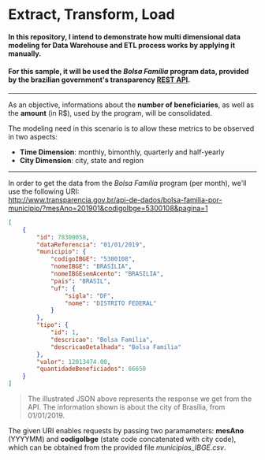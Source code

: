 # Extract, Transform, Load
#### In this repository, I intend to demonstrate how multi dimensional data modeling for Data Warehouse and ETL process works by applying it manually.

#### For this sample, it will be used the _Bolsa Família_ program data, provided by the brazilian government's transparency [REST API](http://www.transparencia.gov.br/swagger-ui.html).

___

As an objective, informations about the __number of beneficiaries__, as well as the __amount__ (in R$), used by the program, will be consolidated.

The modeling need in this scenario is to allow these metrics to be observed in two aspects:
* __Time Dimension__: monthly, bimonthly, quarterly and half-yearly
* __City Dimension__: city, state and region

___

In order to get the data from the _Bolsa Família_ program (per month), we'll use the following URI:\
http://www.transparencia.gov.br/api-de-dados/bolsa-familia-por-municipio/?mesAno=201901&codigoIbge=5300108&pagina=1

```json
[
    {
        "id": 78300058,
        "dataReferencia": "01/01/2019",
        "municipio": {
            "codigoIBGE": "5300108",
            "nomeIBGE": "BRASÍLIA",
            "nomeIBGEsemAcento": "BRASILIA",
            "pais": "BRASIL",
            "uf": {
                "sigla": "DF",
                "nome": "DISTRITO FEDERAL"
            }
        },
        "tipo": {
            "id": 1,
            "descricao": "Bolsa Família",
            "descricaoDetalhada": "Bolsa Família"
        },
        "valor": 12013474.00,
        "quantidadeBeneficiados": 66650
    }
]
```
> The illustrated JSON above represents the response we get from the API. The information shown is about the city of Brasília, from 01/01/2019.

The given URI enables requests by passing two paramameters: __mesAno__ (YYYYMM) and __codigoIbge__ (state code concatenated with city code), which can be obtained from the provided file _municipios_IBGE.csv_.
